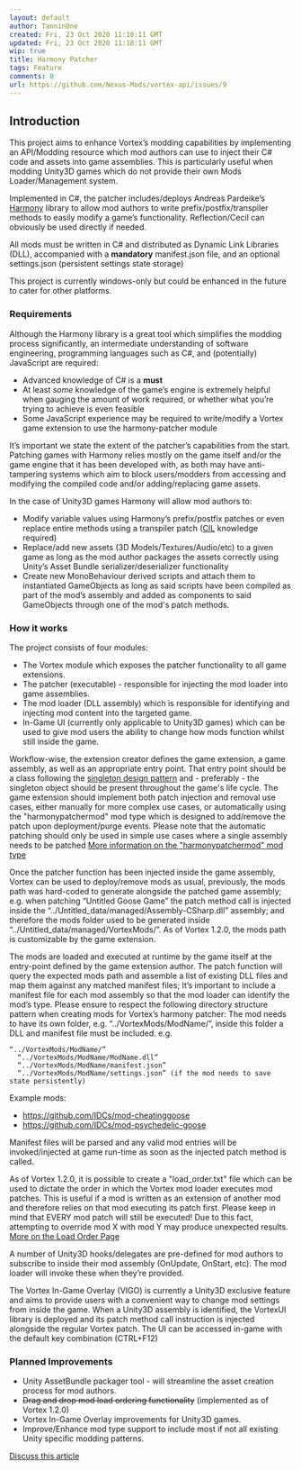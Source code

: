 ```yaml
---
layout: default
author: TanninOne
created: Fri, 23 Oct 2020 11:18:11 GMT
updated: Fri, 23 Oct 2020 11:18:11 GMT
wip: true
title: Harmony Patcher
tags: Feature
comments: 0
url: https://github.com/Nexus-Mods/vortex-api/issues/9
---
```

## Introduction

This project aims to enhance Vortex’s modding capabilities by implementing an API/Modding resource which mod authors can use to inject their C# code and assets into game assemblies. This is particularly useful when modding Unity3D games which do not provide their own Mods Loader/Management system.

Implemented in C#, the patcher includes/deploys Andreas Pardeike’s [Harmony](https://github.com/pardeike/Harmony/wiki) library to allow mod authors to write prefix/postfix/transpiler methods to easily modify a game’s functionality. Reflection/Cecil can obviously be used directly if needed. 

All mods must be written in C# and distributed as Dynamic Link Libraries (DLL), accompanied with a **mandatory** manifest.json file, and an optional settings.json (persistent settings state storage)

This project is currently windows-only but could be enhanced in the future to cater for other platforms.

### Requirements

Although the Harmony library is a great tool which simplifies the modding process significantly, an intermediate understanding of software engineering, programming languages such as C#, and (potentially) JavaScript are required:

* Advanced knowledge of C# is a **must**
* At least _some_ knowledge of the game’s engine is extremely helpful when gauging the amount of work required, or whether what you’re trying to achieve is even feasible
* Some JavaScript experience may be required to write/modify a Vortex game extension to use the harmony-patcher module

It’s important we state the extent of the patcher’s capabilities from the start. Patching games with Harmony relies mostly on the game itself and/or the game engine that it has been developed with, as both may have anti-tampering systems which aim to block users/modders from accessing and modifying the compiled code and/or adding/replacing game assets.

In the case of Unity3D games Harmony will allow mod authors to:
* Modify variable values using Harmony’s prefix/postfix patches or even replace entire methods using a transpiler patch ([CIL](https://en.wikipedia.org/wiki/Common_Intermediate_Language) knowledge required)
* Replace/add new assets (3D Models/Textures/Audio/etc) to a given game as long as the mod author packages the assets correctly using Unity’s Asset Bundle serializer/deserializer functionality
* Create new MonoBehaviour derived scripts and attach them to instantiated GameObjects as long as said scripts have been compiled as part of the mod’s assembly and added as components to said GameObjects through one of the mod's patch methods.

### How it works

The project consists of four modules:
* The Vortex module which exposes the patcher functionality to all game extensions.
* The patcher (executable) - responsible for injecting the mod loader into game assemblies.
* The mod loader (DLL assembly) which is responsible for identifying and injecting mod content into the targeted game.
* In-Game UI (currently only applicable to Unity3D games) which can be used to give mod users the ability to change how mods function whilst still inside the game.

Workflow-wise, the extension creator defines the game extension, a game assembly, as well as an appropriate entry point. That entry point should be a class following the [singleton design pattern](https://en.wikipedia.org/wiki/Singleton_pattern) and - preferably - the singleton object should be present throughout the game's life cycle. The game extension should implement both patch injection and removal use cases, either manually for more complex use cases, or automatically using the "harmonypatchermod" mod type which is designed to add/remove the patch upon deployment/purge events. Please note that the automatic patching should only be used in simple use cases where a single assembly needs to be patched [More information on the "harmonypatchermod" mod type](https://github.com/Nexus-Mods/harmony-patcher/wiki/Game-Extension-Usage)

Once the patcher function has been injected inside the game assembly, Vortex can be used to deploy/remove mods as usual, previously, the mods path was hard-coded to generate alongside the patched game assembly; e.g. when patching “Untitled Goose Game” the patch method call is injected inside the “../Untitled_data/managed/Assembly-CSharp.dll” assembly; and therefore the mods folder used to be generated inside “../Untitled_data/managed/VortexMods/”. As of Vortex 1.2.0, the mods path is customizable by the game extension.

The mods are loaded and executed at runtime by the game itself at the entry-point defined by the game extension author. The patch function will query the expected mods path and assemble a list of existing DLL files and map them against any matched manifest files; It’s important to include a manifest file for each mod assembly so that the mod loader can identify the mod’s type. Please ensure to respect the following directory structure pattern when creating mods for Vortex’s harmony patcher: 
The mod needs to have its own folder, e.g. “../VortexMods/ModName/”, inside this folder a DLL and manifest file must be included.
e.g.
```
“../VortexMods/ModName/”
  “../VortexMods/ModName/ModName.dll”
  “../VortexMods/ModName/manifest.json”
  “../VortexMods/ModName/settings.json” (if the mod needs to save state persistently)
```

Example mods:
* https://github.com/IDCs/mod-cheatinggoose
* https://github.com/IDCs/mod-psychedelic-goose

Manifest files will be parsed and any valid mod entries will be invoked/injected at game run-time as soon as the injected patch method is called.

As of Vortex 1.2.0, it is possible to create a "load_order.txt" file which can be used to dictate the order in which the Vortex mod loader executes mod patches. This is useful if a mod is written as an extension of another mod and therefore relies on that mod executing its patch first. Please keep in mind that EVERY mod patch will still be executed! Due to this fact, attempting to override mod X with mod Y may produce unexpected results. [More on the Load Order Page](https://github.com/Nexus-Mods/harmony-patcher/wiki/Load-Order-Page)

A number of Unity3D hooks/delegates are pre-defined for mod authors to subscribe to inside their mod assembly (OnUpdate, OnStart, etc). The mod loader will invoke these when they’re provided.

The Vortex In-Game Overlay (VIGO) is currently a Unity3D exclusive feature and aims to provide users with a convenient way to change mod settings from inside the game. When a Unity3D assembly is identified, the VortexUI library is deployed and its patch method call instruction is injected alongside the regular Vortex patch. The UI can be accessed in-game with the default key combination (CTRL+F12)

### Planned Improvements
* Unity AssetBundle packager tool - will streamline the asset creation process for mod authors.
* ~~Drag and drop mod load ordering functionality~~ (implemented as of Vortex 1.2.0)
* Vortex In-Game Overlay improvements for Unity3D games.
* Improve/Enhance mod type support to include most if not all existing Unity specific modding patterns.

[Discuss this article](https://github.com/Nexus-Mods/vortex-api/issues/9)